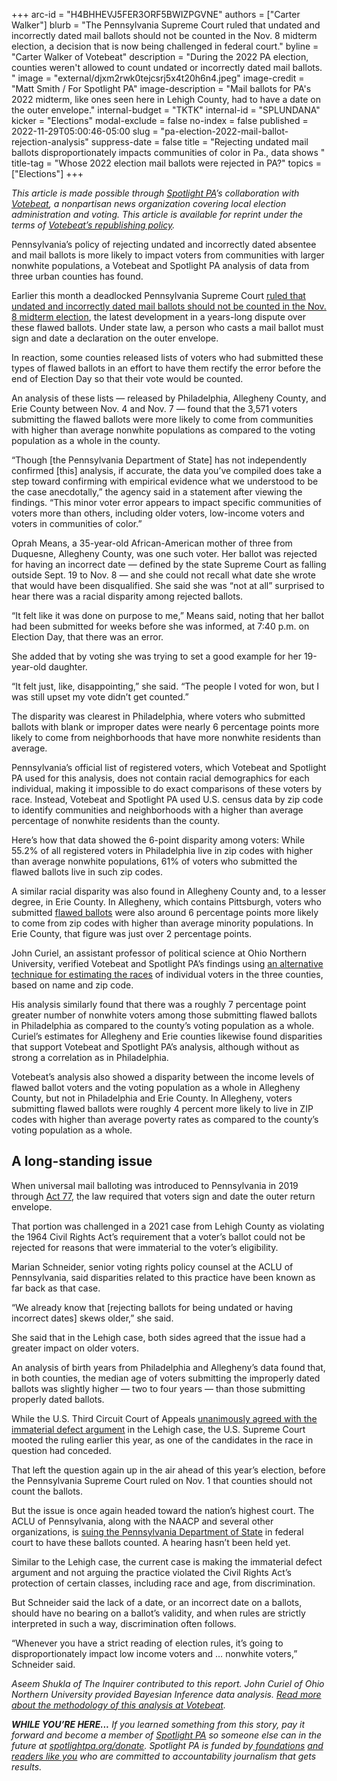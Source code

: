 +++
arc-id = "H4BHHEVJ5FER3ORF5BWIZPGVNE"
authors = ["Carter Walker"]
blurb = "The Pennsylvania Supreme Court ruled that undated and incorrectly dated mail ballots should not be counted in the Nov. 8 midterm election, a decision that is now being challenged in federal court."
byline = "Carter Walker of Votebeat"
description = "During the 2022 PA election, counties weren't allowed to count undated or incorrectly dated mail ballots. "
image = "external/djxm2rwk0tejcsrj5x4t20h6n4.jpeg"
image-credit = "Matt Smith / For Spotlight PA"
image-description = "Mail ballots for PA's 2022 midterm, like ones seen here in Lehigh County, had to have a date on the outer envelope."
internal-budget = "TKTK"
internal-id = "SPLUNDANA"
kicker = "Elections"
modal-exclude = false
no-index = false
published = 2022-11-29T05:00:46-05:00
slug = "pa-election-2022-mail-ballot-rejection-analysis"
suppress-date = false
title = "Rejecting undated mail ballots disproportionately impacts communities of color in Pa., data shows "
title-tag = "Whose 2022 election mail ballots were rejected in PA?"
topics = ["Elections"]
+++

<i>This article is made possible through </i><a href="https://www.spotlightpa.org/"><i>Spotlight PA</i></a><i>’s collaboration with </i><a href="https://www.votebeat.org/"><i>Votebeat</i></a><i>, a nonpartisan news organization covering local election administration and voting. This article is available for reprint under the terms of </i><a href="https://www.votebeat.org/pages/republishing"><i>Votebeat’s republishing policy</i></a><i>.</i>

Pennsylvania’s policy of rejecting undated and incorrectly dated absentee and mail ballots is more likely to impact voters from communities with larger nonwhite populations, a Votebeat and Spotlight PA analysis of data from three urban counties has found.

Earlier this month a deadlocked Pennsylvania Supreme Court <a href="https://www.spotlightpa.org/news/2022/11/Pa-election-2022-undated-mail-ballots-supreme-court-decision/" target="_blank">ruled that undated and incorrectly dated mail ballots should not be counted in the Nov. 8 midterm election</a>, the latest development in a years-long dispute over these flawed ballots. Under state law, a person who casts a mail ballot must sign and date a declaration on the outer envelope.

In reaction, some counties released lists of voters who had submitted these types of flawed ballots in an effort to have them rectify the error before the end of Election Day so that their vote would be counted.

<script src="https://www.spotlightpa.org/embed.js" async></script><div data-spl-embed-version="1" data-spl-src="https://www.spotlightpa.org/embeds/newsletter/"></div>

An analysis of these lists — released by Philadelphia, Allegheny County, and Erie County between Nov. 4 and Nov. 7 — found that the 3,571 voters submitting the flawed ballots were more likely to come from communities with higher than average nonwhite populations as compared to the voting population as a whole in the county.

“Though [the Pennsylvania Department of State] has not independently confirmed [this] analysis, if accurate, the data you’ve compiled does take a step toward confirming with empirical evidence what we understood to be the case anecdotally,” the agency said in a statement after viewing the findings. “This minor voter error appears to impact specific communities of voters more than others, including older voters, low-income voters and voters in communities of color.”

Oprah Means, a 35-year-old African-American mother of three from Duquesne, Allegheny County, was one such voter. Her ballot was rejected for having an incorrect date — defined by the state Supreme Court as falling outside Sept. 19 to Nov. 8 — and she could not recall what date she wrote that would have been disqualified. She said she was “not at all” surprised to hear there was a racial disparity among rejected ballots.

“It felt like it was done on purpose to me,” Means said, noting that her ballot had been submitted for weeks before she was informed, at 7:40 p.m. on Election Day, that there was an error.

<side-chain src="https://datawrapper.dwcdn.net/5C5mI/1/index.html"></side-chain>
<script src="https://projects.chalkbeat.org/sidechain/loader.js"></script>

She added that by voting she was trying to set a good example for her 19-year-old daughter.

“It felt just, like, disappointing,” she said. “The people I voted for won, but I was still upset my vote didn’t get counted.”

The disparity was clearest in Philadelphia, where voters who submitted ballots with blank or improper dates were nearly 6 percentage points more likely to come from neighborhoods that have more nonwhite residents than average.

Pennsylvania’s official list of registered voters, which Votebeat and Spotlight PA used for this analysis, does not contain racial demographics for each individual, making it impossible to do exact comparisons of these voters by race. Instead, Votebeat and Spotlight PA used U.S. census data by zip code to identify communities and neighborhoods with a higher than average percentage of nonwhite residents than the county.

Here’s how that data showed the 6-point disparity among voters: While 55.2% of all registered voters in Philadelphia live in zip codes with higher than average nonwhite populations, 61% of voters who submitted the flawed ballots live in such zip codes.

A similar racial disparity was also found in Allegheny County and, to a lesser degree, in Erie County. In Allegheny, which contains Pittsburgh, voters who submitted <a href="https://www.spotlightpa.org/news/2022/10/pa-election-2022-mail-ballots-undated-supreme-court/">flawed ballots</a> were also around 6 percentage points more likely to come from zip codes with higher than average minority populations. In Erie County, that figure was just over 2 percentage points.

<side-chain src="https://datawrapper.dwcdn.net/HyVoN/1/index.html"></side-chain>
<script src="https://projects.chalkbeat.org/sidechain/loader.js"></script>

John Curiel, an assistant professor of political science at Ohio Northern University, verified Votebeat and Spotlight PA’s findings using <a href="https://electionlab.mit.edu/sites/default/files/2021-07/deluca-curiel_validating_bisg.pdf">an alternative technique for estimating the races</a> of individual voters in the three counties, based on name and zip code.

His analysis similarly found that there was a roughly 7 percentage point greater number of nonwhite voters among those submitting flawed ballots in Philadelphia as compared to the county’s voting population as a whole. Curiel’s estimates for Allegheny and Erie counties likewise found disparities that support Votebeat and Spotlight PA’s analysis, although without as strong a correlation as in Philadelphia.

Votebeat’s analysis also showed a disparity between the income levels of flawed ballot voters and the voting population as a whole in Allegheny County, but not in Philadelphia and Erie County. In Allegheny, voters submitting flawed ballots were roughly 4 percent more likely to live in ZIP codes with higher than average poverty rates as compared to the county’s voting population as a whole.

## A long-standing issue

When universal mail balloting was introduced to Pennsylvania in 2019 through <a href="https://www.spotlightpa.org/news/2022/03/pennsylvania-mail-voting-supreme-court-hearing/">Act 77</a>, the law required that voters sign and date the outer return envelope.

That portion was challenged in a 2021 case from Lehigh County as violating the 1964 Civil Rights Act’s requirement that a voter’s ballot could not be rejected for reasons that were immaterial to the voter’s eligibility.

Marian Schneider, senior voting rights policy counsel at the ACLU of Pennsylvania, said disparities related to this practice have been known as far back as that case.

“We already know that [rejecting ballots for being undated or having incorrect dates] skews older,” she said.

She said that in the Lehigh case, both sides agreed that the issue had a greater impact on older voters.

An analysis of birth years from Philadelphia and Allegheny’s data found that, in both counties, the median age of voters submitting the improperly dated ballots was slightly higher — two to four years — than those submitting properly dated ballots.

<side-chain src="https://datawrapper.dwcdn.net/tRB0y/1/index.html"></side-chain>
<script src="https://projects.chalkbeat.org/sidechain/loader.js"></script>

While the U.S. Third Circuit Court of Appeals <a href="https://www.inquirer.com/politics/election/undated-mail-ballots-pennsylvania-lehigh-county-migliori-20220520.html">unanimously agreed with the immaterial defect argument</a> in the Lehigh case, the U.S. Supreme Court mooted the ruling earlier this year, as one of the candidates in the race in question had conceded.

That left the question again up in the air ahead of this year’s election, before the Pennsylvania Supreme Court ruled on Nov. 1 that counties should not count the ballots.

But the issue is once again headed toward the nation’s highest court. The ACLU of Pennsylvania, along with the NAACP and several other organizations, is <a href="https://www.inquirer.com/politics/election/pennsylvania-undated-ballots-supreme-court-wrongly-dated-lawsuit-20221105.html">suing the Pennsylvania Department of State</a> in federal court to have these ballots counted. A hearing hasn’t been held yet.

Similar to the Lehigh case, the current case is making the immaterial defect argument and not arguing the practice violated the Civil Rights Act’s protection of certain classes, including race and age, from discrimination.

<script src="https://www.spotlightpa.org/embed.js" async></script><div data-spl-embed-version="1" data-spl-src="https://www.spotlightpa.org/embeds/donate/?cta_text=YES%2C%20I%20want%20to%20contribute&eyebrow_text=support%20spotlight%20pa&teaser_text=The%20future%20of%20Spotlight%20PA%20depends%20on%20your%20support.%20Make%20a%20tax-deductible%20gift%20now%20to%20ensure%20this%20vital%20journalism%20can%20continue%20in%202023.%20As%20a%20special%20bonus%2C%20%3Cb%3Eall%20gifts%20will%20be%20TRIPLED%20through%20Dec.%203.%20"></div>


But Schneider said the lack of a date, or an incorrect date on a ballots, should have no bearing on a ballot’s validity, and when rules are strictly interpreted in such a way, discrimination often follows.

“Whenever you have a strict reading of election rules, it’s going to disproportionately impact low income voters and … nonwhite voters,” Schneider said.

<i>Aseem Shukla of The Inquirer contributed to this report. John Curiel of Ohio Northern University provided Bayesian Inference data analysis. </i><a href="https://pennsylvania.votebeat.org/2022/11/28/23482842/undated-ballot-mail-voting-rejection-disparity" target="_blank"><i>Read more about the methodology of this analysis at Votebeat</i></a><i>.</i>

<i><b>WHILE YOU’RE HERE...</b></i><i> If you learned something from this story, pay it forward and become a member of </i><a href="https://www.spotlightpa.org/"><i>Spotlight PA</i></a><i> so someone else can in the future at </i><a href="https://www.spotlightpa.org/donate"><i>spotlightpa.org/donate</i></a><i>. Spotlight PA is funded by</i><a href="https://www.spotlightpa.org/support"><i> foundations</i></a><i> </i><a href="https://www.spotlightpa.org/support"><i>and readers like you</i></a><i> who are committed to accountability journalism that gets results.</i>
